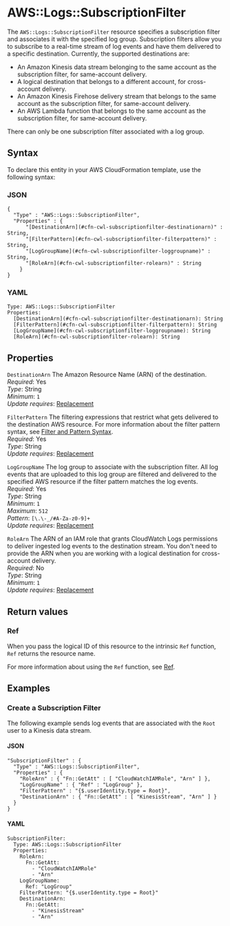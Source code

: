# AWS::Logs::SubscriptionFilter<a name="aws-resource-logs-subscriptionfilter"></a>

The `AWS::Logs::SubscriptionFilter` resource specifies a subscription filter and associates it with the specified log group\. Subscription filters allow you to subscribe to a real\-time stream of log events and have them delivered to a specific destination\. Currently, the supported destinations are:
+ An Amazon Kinesis data stream belonging to the same account as the subscription filter, for same\-account delivery\.
+ A logical destination that belongs to a different account, for cross\-account delivery\.
+ An Amazon Kinesis Firehose delivery stream that belongs to the same account as the subscription filter, for same\-account delivery\.
+ An AWS Lambda function that belongs to the same account as the subscription filter, for same\-account delivery\.

There can only be one subscription filter associated with a log group\.

## Syntax<a name="aws-resource-logs-subscriptionfilter-syntax"></a>

To declare this entity in your AWS CloudFormation template, use the following syntax:

### JSON<a name="aws-resource-logs-subscriptionfilter-syntax.json"></a>

```
{
  "Type" : "AWS::Logs::SubscriptionFilter",
  "Properties" : {
      "[DestinationArn](#cfn-cwl-subscriptionfilter-destinationarn)" : String,
      "[FilterPattern](#cfn-cwl-subscriptionfilter-filterpattern)" : String,
      "[LogGroupName](#cfn-cwl-subscriptionfilter-loggroupname)" : String,
      "[RoleArn](#cfn-cwl-subscriptionfilter-rolearn)" : String
    }
}
```

### YAML<a name="aws-resource-logs-subscriptionfilter-syntax.yaml"></a>

```
Type: AWS::Logs::SubscriptionFilter
Properties: 
  [DestinationArn](#cfn-cwl-subscriptionfilter-destinationarn): String
  [FilterPattern](#cfn-cwl-subscriptionfilter-filterpattern): String
  [LogGroupName](#cfn-cwl-subscriptionfilter-loggroupname): String
  [RoleArn](#cfn-cwl-subscriptionfilter-rolearn): String
```

## Properties<a name="aws-resource-logs-subscriptionfilter-properties"></a>

`DestinationArn`  <a name="cfn-cwl-subscriptionfilter-destinationarn"></a>
The Amazon Resource Name \(ARN\) of the destination\.  
*Required*: Yes  
*Type*: String  
*Minimum*: `1`  
*Update requires*: [Replacement](https://docs.aws.amazon.com/AWSCloudFormation/latest/UserGuide/using-cfn-updating-stacks-update-behaviors.html#update-replacement)

`FilterPattern`  <a name="cfn-cwl-subscriptionfilter-filterpattern"></a>
The filtering expressions that restrict what gets delivered to the destination AWS resource\. For more information about the filter pattern syntax, see [Filter and Pattern Syntax](https://docs.aws.amazon.com/AmazonCloudWatch/latest/logs/FilterAndPatternSyntax.html)\.   
*Required*: Yes  
*Type*: String  
*Update requires*: [Replacement](https://docs.aws.amazon.com/AWSCloudFormation/latest/UserGuide/using-cfn-updating-stacks-update-behaviors.html#update-replacement)

`LogGroupName`  <a name="cfn-cwl-subscriptionfilter-loggroupname"></a>
The log group to associate with the subscription filter\. All log events that are uploaded to this log group are filtered and delivered to the specified AWS resource if the filter pattern matches the log events\.   
*Required*: Yes  
*Type*: String  
*Minimum*: `1`  
*Maximum*: `512`  
*Pattern*: `[\.\-_/#A-Za-z0-9]+`  
*Update requires*: [Replacement](https://docs.aws.amazon.com/AWSCloudFormation/latest/UserGuide/using-cfn-updating-stacks-update-behaviors.html#update-replacement)

`RoleArn`  <a name="cfn-cwl-subscriptionfilter-rolearn"></a>
The ARN of an IAM role that grants CloudWatch Logs permissions to deliver ingested log events to the destination stream\. You don't need to provide the ARN when you are working with a logical destination for cross-account delivery\.   
*Required*: No  
*Type*: String  
*Minimum*: `1`  
*Update requires*: [Replacement](https://docs.aws.amazon.com/AWSCloudFormation/latest/UserGuide/using-cfn-updating-stacks-update-behaviors.html#update-replacement)

## Return values<a name="aws-resource-logs-subscriptionfilter-return-values"></a>

### Ref<a name="aws-resource-logs-subscriptionfilter-return-values-ref"></a>

 When you pass the logical ID of this resource to the intrinsic `Ref` function, `Ref` returns the resource name\.

For more information about using the `Ref` function, see [Ref](https://docs.aws.amazon.com/AWSCloudFormation/latest/UserGuide/intrinsic-function-reference-ref.html)\.

## Examples<a name="aws-resource-logs-subscriptionfilter--examples"></a>

### Create a Subscription Filter<a name="aws-resource-logs-subscriptionfilter--examples--Create_a_Subscription_Filter"></a>

The following example sends log events that are associated with the `Root` user to a Kinesis data stream\.

#### JSON<a name="aws-resource-logs-subscriptionfilter--examples--Create_a_Subscription_Filter--json"></a>

```
"SubscriptionFilter" : {
  "Type" : "AWS::Logs::SubscriptionFilter",
  "Properties" : {
    "RoleArn" : { "Fn::GetAtt" : [ "CloudWatchIAMRole", "Arn" ] },
    "LogGroupName" : { "Ref" : "LogGroup" },
    "FilterPattern" : "{$.userIdentity.type = Root}",
    "DestinationArn" : { "Fn::GetAtt" : [ "KinesisStream", "Arn" ] }
  }
}
```

#### YAML<a name="aws-resource-logs-subscriptionfilter--examples--Create_a_Subscription_Filter--yaml"></a>

```
SubscriptionFilter: 
  Type: AWS::Logs::SubscriptionFilter
  Properties: 
    RoleArn: 
      Fn::GetAtt: 
        - "CloudWatchIAMRole"
        - "Arn"
    LogGroupName: 
      Ref: "LogGroup"
    FilterPattern: "{$.userIdentity.type = Root}"
    DestinationArn: 
      Fn::GetAtt: 
        - "KinesisStream"
        - "Arn"
```
